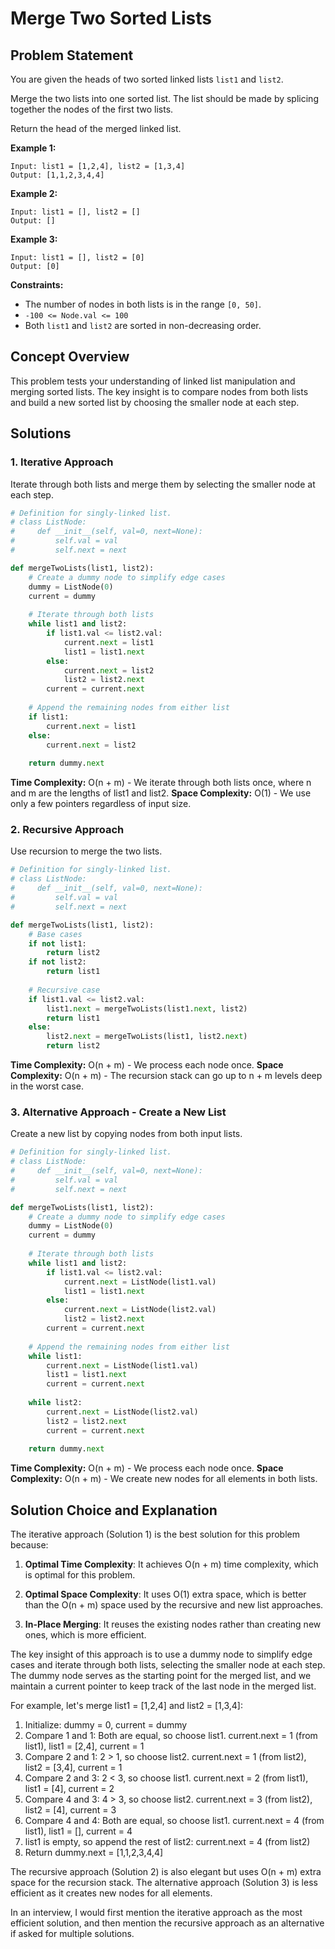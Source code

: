 # Merge Two Sorted Lists

## Problem Statement

You are given the heads of two sorted linked lists `list1` and `list2`.

Merge the two lists into one sorted list. The list should be made by splicing together the nodes of the first two lists.

Return the head of the merged linked list.

**Example 1:**
```
Input: list1 = [1,2,4], list2 = [1,3,4]
Output: [1,1,2,3,4,4]
```

**Example 2:**
```
Input: list1 = [], list2 = []
Output: []
```

**Example 3:**
```
Input: list1 = [], list2 = [0]
Output: [0]
```

**Constraints:**
- The number of nodes in both lists is in the range `[0, 50]`.
- `-100 <= Node.val <= 100`
- Both `list1` and `list2` are sorted in non-decreasing order.

## Concept Overview

This problem tests your understanding of linked list manipulation and merging sorted lists. The key insight is to compare nodes from both lists and build a new sorted list by choosing the smaller node at each step.

## Solutions

### 1. Iterative Approach

Iterate through both lists and merge them by selecting the smaller node at each step.

```python
# Definition for singly-linked list.
# class ListNode:
#     def __init__(self, val=0, next=None):
#         self.val = val
#         self.next = next

def mergeTwoLists(list1, list2):
    # Create a dummy node to simplify edge cases
    dummy = ListNode(0)
    current = dummy
    
    # Iterate through both lists
    while list1 and list2:
        if list1.val <= list2.val:
            current.next = list1
            list1 = list1.next
        else:
            current.next = list2
            list2 = list2.next
        current = current.next
    
    # Append the remaining nodes from either list
    if list1:
        current.next = list1
    else:
        current.next = list2
    
    return dummy.next
```

**Time Complexity:** O(n + m) - We iterate through both lists once, where n and m are the lengths of list1 and list2.
**Space Complexity:** O(1) - We use only a few pointers regardless of input size.

### 2. Recursive Approach

Use recursion to merge the two lists.

```python
# Definition for singly-linked list.
# class ListNode:
#     def __init__(self, val=0, next=None):
#         self.val = val
#         self.next = next

def mergeTwoLists(list1, list2):
    # Base cases
    if not list1:
        return list2
    if not list2:
        return list1
    
    # Recursive case
    if list1.val <= list2.val:
        list1.next = mergeTwoLists(list1.next, list2)
        return list1
    else:
        list2.next = mergeTwoLists(list1, list2.next)
        return list2
```

**Time Complexity:** O(n + m) - We process each node once.
**Space Complexity:** O(n + m) - The recursion stack can go up to n + m levels deep in the worst case.

### 3. Alternative Approach - Create a New List

Create a new list by copying nodes from both input lists.

```python
# Definition for singly-linked list.
# class ListNode:
#     def __init__(self, val=0, next=None):
#         self.val = val
#         self.next = next

def mergeTwoLists(list1, list2):
    # Create a dummy node to simplify edge cases
    dummy = ListNode(0)
    current = dummy
    
    # Iterate through both lists
    while list1 and list2:
        if list1.val <= list2.val:
            current.next = ListNode(list1.val)
            list1 = list1.next
        else:
            current.next = ListNode(list2.val)
            list2 = list2.next
        current = current.next
    
    # Append the remaining nodes from either list
    while list1:
        current.next = ListNode(list1.val)
        list1 = list1.next
        current = current.next
    
    while list2:
        current.next = ListNode(list2.val)
        list2 = list2.next
        current = current.next
    
    return dummy.next
```

**Time Complexity:** O(n + m) - We process each node once.
**Space Complexity:** O(n + m) - We create new nodes for all elements in both lists.

## Solution Choice and Explanation

The iterative approach (Solution 1) is the best solution for this problem because:

1. **Optimal Time Complexity**: It achieves O(n + m) time complexity, which is optimal for this problem.

2. **Optimal Space Complexity**: It uses O(1) extra space, which is better than the O(n + m) space used by the recursive and new list approaches.

3. **In-Place Merging**: It reuses the existing nodes rather than creating new ones, which is more efficient.

The key insight of this approach is to use a dummy node to simplify edge cases and iterate through both lists, selecting the smaller node at each step. The dummy node serves as the starting point for the merged list, and we maintain a current pointer to keep track of the last node in the merged list.

For example, let's merge list1 = [1,2,4] and list2 = [1,3,4]:
1. Initialize: dummy = 0, current = dummy
2. Compare 1 and 1: Both are equal, so choose list1. current.next = 1 (from list1), list1 = [2,4], current = 1
3. Compare 2 and 1: 2 > 1, so choose list2. current.next = 1 (from list2), list2 = [3,4], current = 1
4. Compare 2 and 3: 2 < 3, so choose list1. current.next = 2 (from list1), list1 = [4], current = 2
5. Compare 4 and 3: 4 > 3, so choose list2. current.next = 3 (from list2), list2 = [4], current = 3
6. Compare 4 and 4: Both are equal, so choose list1. current.next = 4 (from list1), list1 = [], current = 4
7. list1 is empty, so append the rest of list2: current.next = 4 (from list2)
8. Return dummy.next = [1,1,2,3,4,4]

The recursive approach (Solution 2) is also elegant but uses O(n + m) extra space for the recursion stack. The alternative approach (Solution 3) is less efficient as it creates new nodes for all elements.

In an interview, I would first mention the iterative approach as the most efficient solution, and then mention the recursive approach as an alternative if asked for multiple solutions.
